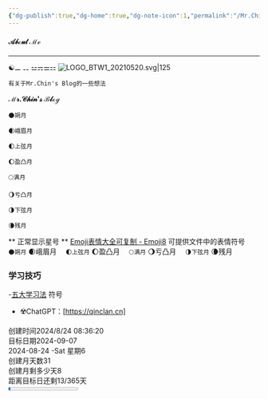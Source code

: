 ```yaml
---
{"dg-publish":true,"dg-home":true,"dg-note-icon":1,"permalink":"/Mr.Chin's Blog/","tags":["gardenEntry"],"dgPassFrontmatter":true,"noteIcon":1,"created":"2024-08-24T08:36:20.682+08:00","updated":"2024-08-25T00:02:49.042+08:00"}
---
```


#### 𝒜𝒷ℴ𝓊𝓉 ℳℯ
---

☯⚊  ⚋ ⚍⚎⚌⚏
![LOGO_BTW1_20210520.svg|125](https://cdn.jsdelivr.net/gh/BTW-Q/blog_img/image/202408241037303.svg)

	
	有关于Mr.Chin's Blog的一些想法
**ℳ𝓇.𝒞𝒽𝒾𝓃'𝓈 ℬ𝓁ℴℊ**

```
🌑朔月   
```

```
🌒峨眉月  
```

```
🌓上弦月 
```

```
🌔盈凸月 
```

```
🌕满月  
```

```
🌖亏凸月
```

```
🌗下弦月
```

```
🌘残月
```

\*\* 正常显示星号 \*\*
[Emoji表情大全可复制 - Emoji8](https://emoji8.com/zh-hans/)
可提供文件中的表情符号
`   🌑朔月
`   🌒峨眉月
`   🌓上弦月
`   🌔盈凸月
`   🌕满月
`   🌖亏凸月
`   🌗下弦月
`   🌘残月

### 学习技巧
-[五大学习法](☶%20Interest%20兴趣/Article%20文章/五大学习法.md)
符号
- ☢️ChatGPT：[https://qinclan.cn]



<div><span>创建时间2024/8/24 08:36:20</span></div><div><span>目标日期2024-09-07</span></div><div><span>2024-08-24  -Sat 星期6</span></div><div><span>创建月天数31</span></div><div><span>创建月剩多少天8</span></div><div><span>距离目标日还剩13/365天</span></div><progress max="365" value="13"><span>-</span></progress>

